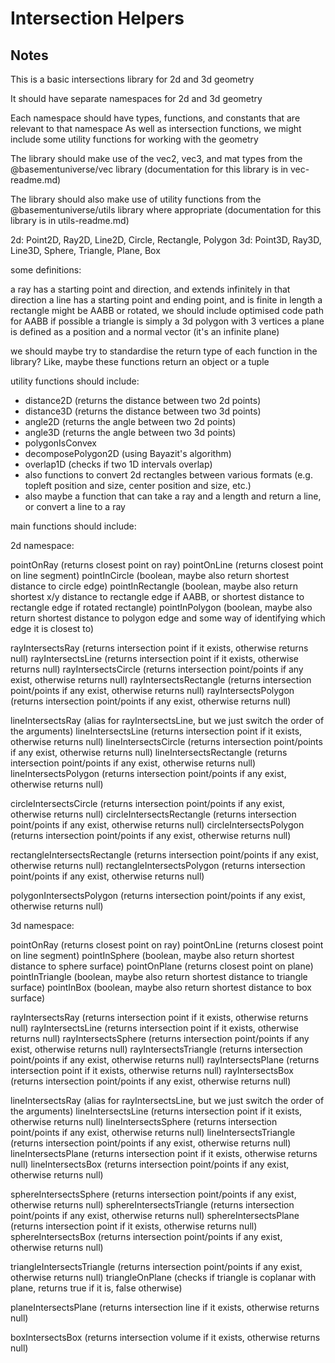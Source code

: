 # Intersection Helpers

## Notes

This is a basic intersections library for 2d and 3d geometry

It should have separate namespaces for 2d and 3d geometry

Each namespace should have types, functions, and constants that are relevant to that namespace
As well as intersection functions, we might include some utility functions for working with the geometry

The library should make use of the vec2, vec3, and mat types from the @basementuniverse/vec library (documentation for this library is in vec-readme.md)

The library should also make use of utility functions from the @basementuniverse/utils library where appropriate (documentation for this library is in utils-readme.md)

2d: Point2D, Ray2D, Line2D, Circle, Rectangle, Polygon
3d: Point3D, Ray3D, Line3D, Sphere, Triangle, Plane, Box

some definitions:

a ray has a starting point and direction, and extends infinitely in that direction
a line has a starting point and ending point, and is finite in length
a rectangle might be AABB or rotated, we should include optimised code path for AABB if possible
a triangle is simply a 3d polygon with 3 vertices
a plane is defined as a position and a normal vector (it's an infinite plane)

we should maybe try to standardise the return type of each function in the library? Like, maybe these functions return an object or a tuple

utility functions should include:

- distance2D (returns the distance between two 2d points)
- distance3D (returns the distance between two 3d points)
- angle2D (returns the angle between two 2d points)
- angle3D (returns the angle between two 3d points)
- polygonIsConvex
- decomposePolygon2D (using Bayazit's algorithm)
- overlap1D (checks if two 1D intervals overlap)
- also functions to convert 2d rectangles between various formats (e.g. topleft position and size, center position and size, etc.)
- also maybe a function that can take a ray and a length and return a line, or convert a line to a ray

main functions should include:

2d namespace:

pointOnRay (returns closest point on ray)
pointOnLine (returns closest point on line segment)
pointInCircle (boolean, maybe also return shortest distance to circle edge)
pointInRectangle (boolean, maybe also return shortest x/y distance to rectangle edge if AABB, or shortest distance to rectangle edge if rotated rectangle)
pointInPolygon (boolean, maybe also return shortest distance to polygon edge and some way of identifying which edge it is closest to)

rayIntersectsRay (returns intersection point if it exists, otherwise returns null)
rayIntersectsLine (returns intersection point if it exists, otherwise returns null)
rayIntersectsCircle (returns intersection point/points if any exist, otherwise returns null)
rayIntersectsRectangle (returns intersection point/points if any exist, otherwise returns null)
rayIntersectsPolygon (returns intersection point/points if any exist, otherwise returns null)

lineIntersectsRay (alias for rayIntersectsLine, but we just switch the order of the arguments)
lineIntersectsLine (returns intersection point if it exists, otherwise returns null)
lineIntersectsCircle (returns intersection point/points if any exist, otherwise returns null)
lineIntersectsRectangle (returns intersection point/points if any exist, otherwise returns null)
lineIntersectsPolygon (returns intersection point/points if any exist, otherwise returns null)

circleIntersectsCircle (returns intersection point/points if any exist, otherwise returns null)
circleIntersectsRectangle (returns intersection point/points if any exist, otherwise returns null)
circleIntersectsPolygon (returns intersection point/points if any exist, otherwise returns null)

rectangleIntersectsRectangle (returns intersection point/points if any exist, otherwise returns null)
rectangleIntersectsPolygon (returns intersection point/points if any exist, otherwise returns null)

polygonIntersectsPolygon (returns intersection point/points if any exist, otherwise returns null)

3d namespace:

pointOnRay (returns closest point on ray)
pointOnLine (returns closest point on line segment)
pointInSphere (boolean, maybe also return shortest distance to sphere surface)
pointOnPlane (returns closest point on plane)
pointInTriangle (boolean, maybe also return shortest distance to triangle surface)
pointInBox (boolean, maybe also return shortest distance to box surface)

rayIntersectsRay (returns intersection point if it exists, otherwise returns null)
rayIntersectsLine (returns intersection point if it exists, otherwise returns null)
rayIntersectsSphere (returns intersection point/points if any exist, otherwise returns null)
rayIntersectsTriangle (returns intersection point/points if any exist, otherwise returns null)
rayIntersectsPlane (returns intersection point if it exists, otherwise returns null)
rayIntersectsBox (returns intersection point/points if any exist, otherwise returns null)

lineIntersectsRay (alias for rayIntersectsLine, but we just switch the order of the arguments)
lineIntersectsLine (returns intersection point if it exists, otherwise returns null)
lineIntersectsSphere (returns intersection point/points if any exist, otherwise returns null)
lineIntersectsTriangle (returns intersection point/points if any exist, otherwise returns null)
lineIntersectsPlane (returns intersection point if it exists, otherwise returns null)
lineIntersectsBox (returns intersection point/points if any exist, otherwise returns null)

sphereIntersectsSphere (returns intersection point/points if any exist, otherwise returns null)
sphereIntersectsTriangle (returns intersection point/points if any exist, otherwise returns null)
sphereIntersectsPlane (returns intersection point if it exists, otherwise returns null)
sphereIntersectsBox (returns intersection point/points if any exist, otherwise returns null)

triangleIntersectsTriangle (returns intersection point/points if any exist, otherwise returns null)
triangleOnPlane (checks if triangle is coplanar with plane, returns true if it is, false otherwise)

planeIntersectsPlane (returns intersection line if it exists, otherwise returns null)

boxIntersectsBox (returns intersection volume if it exists, otherwise returns null)
